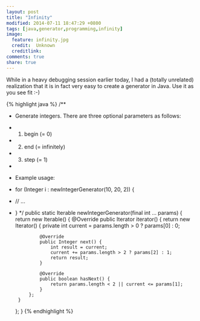 ```yaml
---
layout: post
title: "Infinity"
modified: 2014-07-11 18:47:29 +0800
tags: [java,generator,programming,infinity]
image:
  feature: infinity.jpg 
  credit:  Unknown
  creditlink: 
comments: true
share: true
---
```

While in a heavy debugging session earlier today, I had a (totally unrelated) realization that it is in fact very easy to create a generator in
Java. Use it as you see fit :-)

{% highlight java %}
/**
 * Generate integers. There are three optional parameters as follows:
 * 1. begin (= 0)
 * 2. end   (= infinitely)
 * 3. step  (= 1)
 *
 * Example usage:
 * for (Integer i : newIntegerGenerator(10, 20, 2)) {
 *    // ...
 * }
 */
public static Iterable<Integer> newIntegerGenerator(final int ... params) {
    return new Iterable<Integer>() {
        @Override
        public Iterator<Integer> iterator() {
            return new Iterator<Integer>() {
                private int current = params.length > 0 ? params[0] : 0;
                
                @Override
                public Integer next() {
                    int result = current;
                    current += params.length > 2 ? params[2] : 1;
                    return result;
                }
                    
                @Override
                public boolean hasNext() {
                    return params.length < 2 || current <= params[1];
                }
            };
        }
    };
}
{% endhighlight %}
